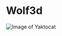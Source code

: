 # Wolf3d

![Image of Yaktocat](https://github.com/NicolasCELLA/Wolf3d/blob/master/screen_wolf3d.png)
